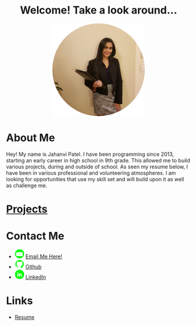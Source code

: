 <center>
    <h1>Welcome! Take a look around...</h1>
    <img src = "images/1_circle.png" height="50%" width="50%"/> 
</center>

<h1>About Me</h1>
Hey! My name is Jahanvi Patel. I have been programming since 2013, starting an early career in high school in 9th grade. This allowed me to build various projects, during and outside of school. As seen my resume below, I have been in various professional and volunteering atmospheres. I am looking for opportunities that use my skill set and will build upon it as well as challenge me.

<h1><a href="./Work">Projects</a></h1>

<h1>Contact Me</h1>
    <ul>
        <li><img src="images/email_icon.png" height="25px"/> <a href= "mailto:jahanvi316@gmail.com"> Email Me Here! </a></li>
        <li><img src="images/github_icon.png" height="25px"/> <a href="https://www.github.com/jahanvi316"> Github </a></li>
        <li><img src="images/linkedin_icon.png" height="25px"/> <a href="https://www.linkedin.com/in/jahanvipatel"> LinkedIn </a></li>
    </ul>
    
<h1>Links</h1>
    <ul>
        <li><a href="Resume_Jahanvi Patel_10.1.2020.pdf"> Resume </a></li>
    </ul>



